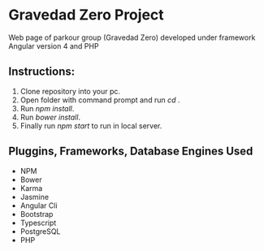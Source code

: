 # Gravedad Zero Project
Web page of parkour group (Gravedad Zero) developed under framework Angular version 4 and PHP

## Instructions:
1. Clone repository into your pc.
2. Open folder with command prompt and run *cd <FOLDER>*.
3. Run *npm install*.
4. Run *bower install*.
5. Finally run *npm start* to run in local server.

## Pluggins, Frameworks, Database Engines Used
- NPM
- Bower
- Karma
- Jasmine
- Angular Cli
- Bootstrap
- Typescript
- PostgreSQL
- PHP